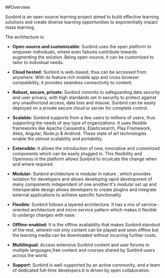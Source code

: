 ##Overview 

Sunbird is an open source learning project aimed to build effective learning solutions and create diverse learning opportunities to exponentially impact mass learning.

The architecture is:

* **Open-source and customizable:** Sunbird uses the open platform to empower individuals, where even failures contribute towards augmenting the solution. Being open-source, it can be customized to tailor to individual needs.

*  **Cloud hosted:** Sunbird is web-based, thus can be accessed from anywhere. With its feature rich mobile app and cross-browser compatibility, it provides seamless connectivity to content.

* **Robust, secure, private:** Sunbird commits to safeguarding data security and user privacy, with high standards set in security to protect against any unauthorized access, data loss and misuse. Sunbird can be easily deployed on a private secure cloud or server for complete control.

* **Scalable:** Sunbird supports from a few users to millions of users, thus supporting the needs of any type of organizations. It uses flexible frameworks like Apache Cassandra, Elasticsearch, Play Framework, Akka, Angular, Node.js & Android. These state of art technologies enable the utmost scalability and portability.

* **Extensible:** It allows the introduction of new, innovative and customized components which can be easily plugged in. This flexibility and Openness in the platform allows Sunbird to inculcate the change when and where required.

* **Modular:** Sunbird architecture is modular in nature , which provides isolation for developers and allows developing rapid development of many components independent of one another.It's modular set up and interoperable design allows developers to create plugins and integrate external applications to achieve specific functionality

*  **Flexible:** Sunbird follows a layered architecture. It has a mix of service-oriented architecture and micro service pattern which makes it flexible to undergo changes with ease.

* **Offline-enabled:** It is the offline availability that makes Sunbird standout of the rest, wherein not only content can be played and seen offline but the learning media can be downloaded without incurring further costs.

* **Multilingual:** Access extensive Sunbird content and user forums in multiple languages,free content and courses shared by Sunbird users across the world.

* **Support:**
Sunbird is well-supported by an active  community, and a team of dedicated full-time developers.It is driven by open collaboration.
